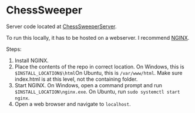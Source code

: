 # ChessSweeper

Server code located at [ChessSweeperServer](https://github.com/emori1248/ChessSweeperServer).

To run this locally, it has to be hosted on a webserver. I recommend [NGINX](https://nginx.org/en/download.html).

Steps:

1. Install NGINX.
2. Place the contents of the repo in correct location. On Windows, this is `$INSTALL_LOCATION$\html`On Ubuntu, this is `/var/www/html`. Make sure index.html is at this level, not the containing folder.
3. Start NGINX. On Windows, open a command prompt and run `$INSTALL_LOCATION\nginx.exe`. On Ubuntu, run `sudo systemctl start nginx`.
4. Open a web browser and navigate to `localhost`.
